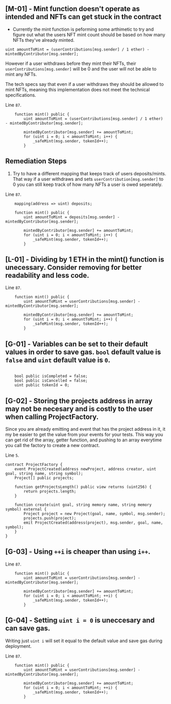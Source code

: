## **[M-01]** - Mint function doesn't operate as intended and NFTs can get stuck in the contract

- Currently the mint function is peforming some arthimetic to try and figure out what the users NFT mint count should be based on how many NFTs they've already minted.

`uint amountToMint = (userContributions[msg.sender] / 1 ether) - mintedByContributor[msg.sender];`

However if a user withdraws before they mint their NFTs, their `userContributions[msg.sender]` will be 0 and the user will not be able to mint any NFTs.

The tech specs say that even if a user withdraws they should be allowed to mint NFTs, meaning this implementation does not meet the technical specifications.

Line `87`.

```
    function mint() public {
        uint amountToMint = (userContributions[msg.sender] / 1 ether) - mintedByContributor[msg.sender];

        mintedByContributor[msg.sender] += amountToMint;
        for (uint i = 0; i < amountToMint; i++) {
            _safeMint(msg.sender, tokenId++);
        }
```

## Remediation Steps

1. Try to have a different mapping that keeps track of users deposits/mints. That way if a user withdraws and sets `userContribution[msg.sender]` to 0 you can still keep track of how many NFTs a user is owed seperately.

Line `87`.

```
    mapping(address => uint) deposits;

    function mint() public {
        uint amountToMint = deposits[msg.sender] - mintedByContributor[msg.sender];

        mintedByContributor[msg.sender] += amountToMint;
        for (uint i = 0; i < amountToMint; i++) {
            _safeMint(msg.sender, tokenId++);
        }
```


## **[L-01]** - Dividing by 1 ETH in the mint() function is unecessary. Consider removing for better readability and less code.

Line `87`.

```
    function mint() public {
        uint amountToMint = userContributions[msg.sender] - mintedByContributor[msg.sender];

        mintedByContributor[msg.sender] += amountToMint;
        for (uint i = 0; i < amountToMint; i++) {
            _safeMint(msg.sender, tokenId++);
        }
```

## **[G-01]** - Variables can be set to their default values in order to save gas. `bool` default value is `false` and `uint` default value is `0`.

```
    
    bool public isCompleted = false;
    bool public isCancelled = false;
    uint public tokenId = 0;

```

## **[G-02]** - Storing the projects address in array may not be necesary and is costly to the user when calling ProjectFactory.

Since you are already emitting and event that has the project address in it, it my be easier to get the value from your events for your tests. This way you can get rid of the array, getter function, and pushing to an array everytime you call the factory to create a new contract.

Line `5`.

```
contract ProjectFactory {
    event ProjectCreated(address newProject, address creator, uint goal, string name, string symbol);
    Project[] public projects;

    function getProjectsLength() public view returns (uint256) {
        return projects.length;
    }

    function create(uint goal, string memory name, string memory symbol) external {
        Project project = new Project(goal, name, symbol, msg.sender);
        projects.push(project);
        emit ProjectCreated(address(project), msg.sender, goal, name, symbol); 
    }
}
```
## **[G-03]** - Using `++i` is cheaper than using `i++`.

Line `87`.

```
    function mint() public {
        uint amountToMint = userContributions[msg.sender] - mintedByContributor[msg.sender];

        mintedByContributor[msg.sender] += amountToMint;
        for (uint i = 0; i < amountToMint; ++i) {
            _safeMint(msg.sender, tokenId++);
        }
```

## **[G-04]** - Setting `uint i = 0` is uneccesary and can save gas.

Writing just `uint i` will set it equal to the default value and save gas during deployment.

Line `87`.


```
    function mint() public {
        uint amountToMint = userContributions[msg.sender] - mintedByContributor[msg.sender];

        mintedByContributor[msg.sender] += amountToMint;
        for (uint i = 0; i < amountToMint; ++i) {
            _safeMint(msg.sender, tokenId++);
        }
```